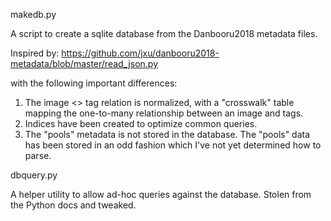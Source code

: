 
makedb.py

A script to create a sqlite database from the Danbooru2018 metadata files.

Inspired by:
https://github.com/jxu/danbooru2018-metadata/blob/master/read_json.py

with the following important differences:

1. The image <> tag relation is normalized, with a "crosswalk" table 
   mapping the one-to-many relationship between an image and tags.
2. Indices have been created to optimize common queries.
3. The "pools" metadata is not stored in the database. The "pools" data
   has been stored in an odd fashion which I've not yet determined how
   to parse.


dbquery.py

A helper utility to allow ad-hoc queries against the database. Stolen from
the Python docs and tweaked.

